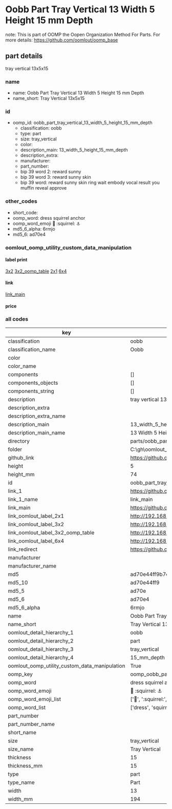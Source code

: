 # Oobb Part Tray Vertical 13 Width 5 Height 15 mm Depth  

note: This is part of OOMP the Oopen Organization Method For Parts. For more details: https://github.com/oomlout/oomp_base

##  part details
  



tray vertical 13x5x15



### name
* name: Oobb Part Tray Vertical 13 Width 5 Height 15 mm Depth
* name_short: Tray Vertical 13x5x15 
### id
* oomp_id: oobb_part_tray_vertical_13_width_5_height_15_mm_depth
  * classification: oobb
  * type: part
  * size: tray_vertical
  * color: 
  * description_main: 13_width_5_height_15_mm_depth
  * description_extra: 
  * manufacturer: 
  * part_number: 
  * bip 39 word 2: reward sunny
  * bip 39 word 3: reward sunny skin
  * bip 39 word: reward sunny skin ring wait embody vocal result you muffin reveal approve

### other_codes
* short_code: 
* oomp_word: dress squirrel anchor
* oomp_word_emoji :dress: :squirrel: :anchor:
* md5_6_alpha: 6rmjo
* md5_6: ad70e4






### oomlout_oomp_utility_custom_data_manipulation
#### label print
[3x2](http://192.168.1.245:1112/?label=oomp%206rmjo)
[3x2_oomp_table](http://192.168.1.108:1112/?label=oomp%206rmjo)
[2x1](http://192.168.1.242:1112/?label=oomp%206rmjo)
[6x4](http://192.168.1.55:1112/?label=oomp%206rmjo)    

#### link

[link_main](https://github.com/oomlout/oomlout_oobb_version_4_generated_parts/tree/main/navigation_oomp/oobb/part/tray_vertical/13_width_5_height_15_mm_depth/part)                              

#### price







### all codes 
| key | value |  
| --- | --- |  
| classification | oobb |  
| classification_name | Oobb |  
| color |  |  
| color_name |  |  
| components | [] |  
| components_objects | [] |  
| components_string | [] |  
| description | tray vertical 13x5x15 |  
| description_extra |  |  
| description_extra_name |  |  
| description_main | 13_width_5_height_15_mm_depth |  
| description_main_name | 13 Width 5 Height 15 mm Depth |  
| directory | parts/oobb_part_tray_vertical_13_width_5_height_15_mm_depth |  
| folder | C:\gh\oomlout_oobb_version_4_generated_parts\parts\oobb_part_tray_vertical_13_width_5_height_15_mm_depth |  
| github_link | https://github.com/oomlout/oomlout_oomp_part_src/tree/main/parts/oobb_part_tray_vertical_13_width_5_height_15_mm_depth |  
| height | 5 |  
| height_mm | 74 |  
| id | oobb_part_tray_vertical_13_width_5_height_15_mm_depth |  
| link_1 | https://github.com/oomlout/oomlout_oobb_version_4_generated_parts/tree/main/navigation_oomp/oobb/part/tray_vertical/13_width_5_height_15_mm_depth/part |  
| link_1_name | link_main |  
| link_main | https://github.com/oomlout/oomlout_oobb_version_4_generated_parts/tree/main/navigation_oomp/oobb/part/tray_vertical/13_width_5_height_15_mm_depth/part |  
| link_oomlout_label_2x1 | http://192.168.1.242:1112/?label=oomp%206rmjo |  
| link_oomlout_label_3x2 | http://192.168.1.245:1112/?label=oomp%206rmjo |  
| link_oomlout_label_3x2_oomp_table | http://192.168.1.108:1112/?label=oomp%206rmjo |  
| link_oomlout_label_6x4 | http://192.168.1.55:1112/?label=oomp%206rmjo |  
| link_redirect | https://github.com/oomlout/oomlout_oobb_version_4_generated_parts/tree/main/parts/oobb_tray_vertical_13_05_15 |  
| manufacturer |  |  
| manufacturer_name |  |  
| md5 | ad70e44ff9b7dea921fb3ba195365dc5 |  
| md5_10 | ad70e44ff9 |  
| md5_5 | ad70e |  
| md5_6 | ad70e4 |  
| md5_6_alpha | 6rmjo |  
| name | Oobb Part Tray Vertical 13 Width 5 Height 15 mm Depth |  
| name_short | Tray Vertical 13x5x15  |  
| oomlout_detail_hierarchy_1 | oobb |  
| oomlout_detail_hierarchy_2 | part |  
| oomlout_detail_hierarchy_3 | tray_vertical |  
| oomlout_detail_hierarchy_4 | 15_mm_depth |  
| oomlout_oomp_utility_custom_data_manipulation | True |  
| oomp_key | oomp_oobb_part_tray_vertical_13_width_5_height_15_mm_depth |  
| oomp_word | dress squirrel anchor |  
| oomp_word_emoji | :dress: :squirrel: :anchor: |  
| oomp_word_emoji_list | [':dress:', ':squirrel:', ':anchor:'] |  
| oomp_word_list | ['dress', 'squirrel', 'anchor'] |  
| part_number |  |  
| part_number_name |  |  
| short_name |  |  
| size | tray_vertical |  
| size_name | Tray Vertical |  
| thickness | 15 |  
| thickness_mm | 15 |  
| type | part |  
| type_name | Part |  
| width | 13 |  
| width_mm | 194 |  
